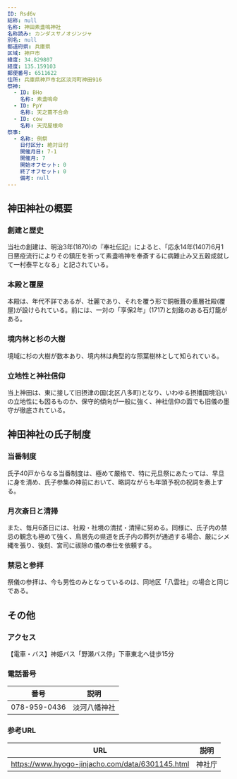 ```yaml
---
ID: Rsd6v
総称: null
名称: 神田素盞嗚神社
名称読み: カンダスサノオジンジャ
別名: null
都道府県: 兵庫県
区域: 神戸市
緯度: 34.829807
経度: 135.159103
郵便番号: 6511622
住所: 兵庫県神戸市北区淡河町神田916
祭神:
  - ID: BHo
    名称: 素盞嗚命
  - ID: PpY
    名称: 天之葺不合命
  - ID: cow
    名称: 天児屋根命
祭事:
  - 名称: 例祭
    日付区分: 絶対日付
    開催月日: 7-1
    開催月: 7
    開始オフセット: 0
    終了オフセット: 0
    備考: null
---
```


## 神田神社の概要

### 創建と歴史

当社の創建は、明治3年(1870)の『奉社伝記』によると、「応永14年(1407)6月1日悪疫流行によりその鎮圧を祈って素盞嗚神を奉斎するに病難止み又五穀成就して一村泰平となる」と記されている。

### 本殿と覆屋

本殿は、年代不詳であるが、壮麗であり、それを覆う形で銅板葺の重層社殿(覆屋)が設けられている。前には、一対の「享保2年」(1717)と刻銘のある石灯籠がある。

### 境内林と杉の大樹

境域に杉の大樹が数本あり、境内林は典型的な照葉樹林として知られている。

### 立地性と神社信仰

当上神田は、東に接して旧摂津の国(北区八多町)となり、いわゆる摂播国境沿いの立地性にも因るものか、保守的傾向が一般に強く、神社信仰の面でも旧儀の墨守が徹底されている。

## 神田神社の氏子制度

### 当番制度

氏子40戸からなる当番制度は、極めて厳格で、特に元旦祭にあたっては、早旦に身を清め、氏子参集の神前において、略詞ながらも年頭予祝の祝詞を奏上する。

### 月次斎日と清掃

また、毎月6斎日には、社殿・社境の清拭・清掃に努める。同様に、氏子内の禁忌の観念も極めて強く、鳥居先の県道を氏子内の葬列が通過する場合、厳にシメ縄を張り、後刻、宮司に祓除の儀の奉仕を依頼する。

### 禁忌と参拝

祭儀の参拝は、今も男性のみとなっているのは、同地区「八雲社」の場合と同じである。

## その他

### アクセス

【電車・バス】神姫バス「野瀬バス停」下車東北へ徒歩15分

### 電話番号

| 番号         | 説明         |
| ------------ | ------------ |
| 078-959-0436 | 淡河八幡神社 |

### 参考URL

| URL                                              | 説明   |
| ------------------------------------------------ | ------ |
| https://www.hyogo-jinjacho.com/data/6301145.html | 神社庁 |
